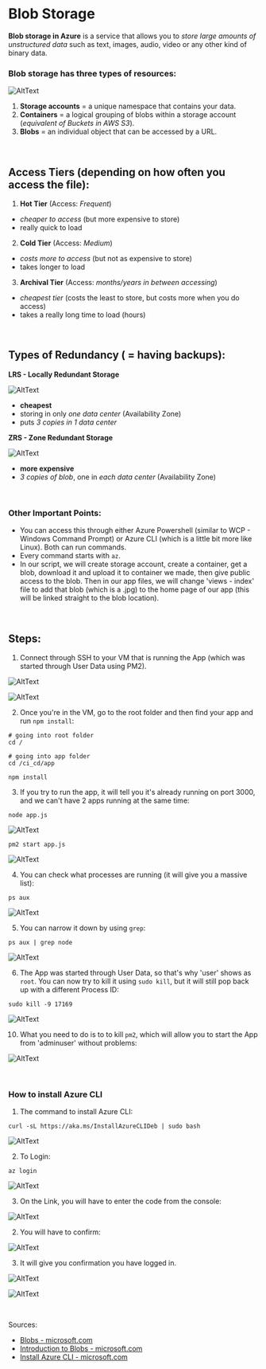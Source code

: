 # Blob Storage

**Blob storage in Azure** is a service that allows you to *store large amounts of unstructured data* such as text, images, audio, video or any other kind of binary data. 



### Blob storage has three types of resources: 

![AltText](Images/blob_diagram.png)

1. **Storage accounts** = a unique namespace that contains your data. 
2. **Containers** = a logical grouping of blobs within a storage account (*equivalent of Buckets in AWS S3*).
3. **Blobs** = an individual object that can be accessed by a URL.

<br>

## Access Tiers (depending on how often you access the file):
1. **Hot Tier** (Access: *Frequent*)
* *cheaper to access* (but more expensive to store)
* really quick to load

2. **Cold Tier** (Access: *Medium*)
* *costs more to access* (but not as expensive to store)
* takes longer to load

3. **Archival Tier** (Access: *months/years in between accessing*)
* *cheapest tier* (costs the least to store, but costs more when you do access)
* takes a really long time to load (hours)

<br>


## Types of Redundancy ( = having backups):

**LRS - Locally Redundant Storage**

![AltText](Images/LRS.png)

- **cheapest**
- storing in only *one data center* (Availability Zone) 
- puts *3 copies in 1 data center*

**ZRS - Zone Redundant Storage**

![AltText](Images/ZRS.png)

- **more expensive**
- *3 copies of blob*, one in *each data center* (Availability Zone) 

<br>

### Other Important Points:
* You can access this through either Azure Powershell (similar to WCP - Windows Command Prompt) or Azure CLI (which is a little bit more like Linux). Both can run commands.
* Every command starts with `az`.
* In our script, we will create storage account, create a container, get a blob, download it and upload it to container we made, then give public access to the blob. Then in our app files, we will change 'views - index' file to add that blob (which is a .jpg) to the home page of our app (this will be linked straight to the blob location).


<br>

## Steps:

1. Connect through SSH to your VM that is running the App (which was started through User Data using PM2).

![AltText](Images/1.png)

![AltText](Images/2.png)

2. Once you're in the VM, go to the root folder and then find your app and run `npm install`:

```shell
# going into root folder
cd /

# going into app folder
cd /ci_cd/app

npm install
```

3. If you try to run the app, it will tell you it's already running on port 3000, and we can't have 2 apps running at the same time:

```shell
node app.js
```

![AltText](Images/8.png)


```shell
pm2 start app.js
```

![AltText](Images/11.png)


4. You can check what processes are running (it will give you a massive list):

```shell
ps aux
```

![AltText](Images/3.png)

5. You can narrow it down by using `grep`:

```shell
ps aux | grep node
```
![AltText](Images/4.png)

6. The App was started through User Data, so that's why 'user' shows as `root`. You can now try to kill it using `sudo kill`, but it will still pop back up with a different Process ID:

```shell
sudo kill -9 17169
```
![AltText](Images/9.png)

10. What you need to do is to to kill `pm2`, which will allow you to start the App from 'adminuser' without problems:

![AltText](Images/12.png)


<br>

### How to install Azure CLI

1. The command to install Azure CLI:

```shell
curl -sL https://aka.ms/InstallAzureCLIDeb | sudo bash
```
![AltText](Images/14.png)

2. To Login: 

```shell
az login
```

![AltText](Images/10.png)

3. On the Link, you will have to enter the code from the console: 

![AltText](Images/5.png)

2. You will have to confirm:

![AltText](Images/6.png)

3. It will give you confirmation you have logged in. 

![AltText](Images/7.png)

![AltText](Images/13.png)





<br>

Sources:
- [Blobs - microsoft.com](https://azure.microsoft.com/en-us/products/storage/blobs/)
- [Introduction to Blobs - microsoft.com](https://learn.microsoft.com/en-us/azure/storage/blobs/storage-blobs-introduction)
- [Install Azure CLI - microsoft.com](https://learn.microsoft.com/en-us/cli/azure/install-azure-cli)
